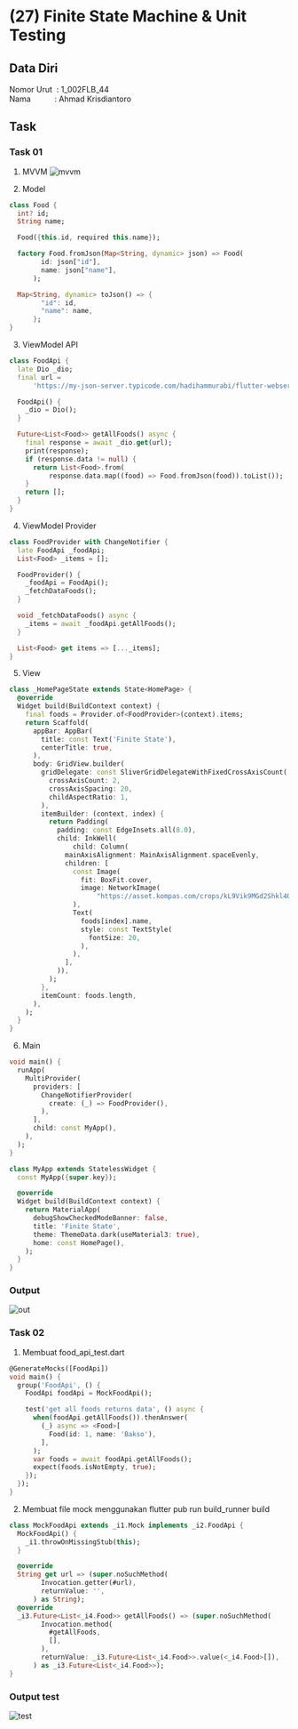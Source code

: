 # (27) Finite State Machine & Unit Testing

## Data Diri
Nomor Urut &nbsp;: 1_002FLB_44 <br>
Nama &emsp;&emsp;&ensp;&nbsp;: Ahmad Krisdiantoro

## Task

### Task 01 

1. MVVM 
![mvvm](/27_Finite%20State%20Machine%20and%20Unit%20Testing/screenshots/mvvm.png)

2. Model
```dart
class Food {
  int? id;
  String name;

  Food({this.id, required this.name});

  factory Food.fromJson(Map<String, dynamic> json) => Food(
        id: json["id"],
        name: json["name"],
      );

  Map<String, dynamic> toJson() => {
        "id": id,
        "name": name,
      };
}
```
3.  ViewModel API
```dart
class FoodApi {
  late Dio _dio;
  final url =
      'https://my-json-server.typicode.com/hadihammurabi/flutter-webservice/foods';

  FoodApi() {
    _dio = Dio();
  }

  Future<List<Food>> getAllFoods() async {
    final response = await _dio.get(url);
    print(response);
    if (response.data != null) {
      return List<Food>.from(
          response.data.map((food) => Food.fromJson(food)).toList());
    }
    return [];
  }
}
```
4. ViewModel Provider
```dart
class FoodProvider with ChangeNotifier {
  late FoodApi _foodApi;
  List<Food> _items = [];

  FoodProvider() {
    _foodApi = FoodApi();
    _fetchDataFoods();
  }

  void _fetchDataFoods() async {
    _items = await _foodApi.getAllFoods();
  }

  List<Food> get items => [..._items];
}
```
5. View
```dart
class _HomePageState extends State<HomePage> {
  @override
  Widget build(BuildContext context) {
    final foods = Provider.of<FoodProvider>(context).items;
    return Scaffold(
      appBar: AppBar(
        title: const Text('Finite State'),
        centerTitle: true,
      ),
      body: GridView.builder(
        gridDelegate: const SliverGridDelegateWithFixedCrossAxisCount(
          crossAxisCount: 2,
          crossAxisSpacing: 20,
          childAspectRatio: 1,
        ),
        itemBuilder: (context, index) {
          return Padding(
            padding: const EdgeInsets.all(8.0),
            child: InkWell(
                child: Column(
              mainAxisAlignment: MainAxisAlignment.spaceEvenly,
              children: [
                const Image(
                  fit: BoxFit.cover,
                  image: NetworkImage(
                      "https://asset.kompas.com/crops/kL9Vik9MGd2Shkl40qtr8OyPVIw=/0x44:1000x544/750x500/data/photo/2018/08/13/2696522316.jpg"),
                ),
                Text(
                  foods[index].name,
                  style: const TextStyle(
                    fontSize: 20,
                  ),
                ),
              ],
            )),
          );
        },
        itemCount: foods.length,
      ),
    );
  }
}
```
6. Main 
```dart
void main() {
  runApp(
    MultiProvider(
      providers: [
        ChangeNotifierProvider(
          create: (_) => FoodProvider(),
        ),
      ],
      child: const MyApp(),
    ),
  );
}

class MyApp extends StatelessWidget {
  const MyApp({super.key});

  @override
  Widget build(BuildContext context) {
    return MaterialApp(
      debugShowCheckedModeBanner: false,
      title: 'Finite State',
      theme: ThemeData.dark(useMaterial3: true),
      home: const HomePage(),
    );
  }
}
```

### Output
![out](/27_Finite%20State%20Machine%20and%20Unit%20Testing/screenshots/output.png)

### Task 02
1. Membuat food_api_test.dart
```dart
@GenerateMocks([FoodApi])
void main() {
  group('FoodApi', () {
    FoodApi foodApi = MockFoodApi();

    test('get all foods returns data', () async {
      when(foodApi.getAllFoods()).thenAnswer(
        (_) async => <Food>[
          Food(id: 1, name: 'Bakso'),
        ],
      );
      var foods = await foodApi.getAllFoods();
      expect(foods.isNotEmpty, true);
    });
  });
}
```

2. Membuat file mock menggunakan flutter pub run build_runner build 
```dart
class MockFoodApi extends _i1.Mock implements _i2.FoodApi {
  MockFoodApi() {
    _i1.throwOnMissingStub(this);
  }

  @override
  String get url => (super.noSuchMethod(
        Invocation.getter(#url),
        returnValue: '',
      ) as String);
  @override
  _i3.Future<List<_i4.Food>> getAllFoods() => (super.noSuchMethod(
        Invocation.method(
          #getAllFoods,
          [],
        ),
        returnValue: _i3.Future<List<_i4.Food>>.value(<_i4.Food>[]),
      ) as _i3.Future<List<_i4.Food>>);
}
```
### Output test
![test](/27_Finite%20State%20Machine%20and%20Unit%20Testing/screenshots/test.png)